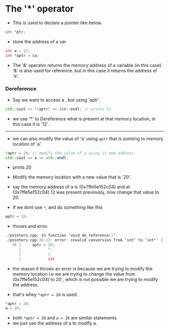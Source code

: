 # The '*' operator

- This is used to declare a pointer like below.
```c++
int *ptr;
```

- store the address of a var

```c++
int a = 12;
int *aptr = &a;
```

- The '&' operator returns the memory address of a variable (in this case).
  '&' is also used for reference. but in this case it returns the address of
  'a'.


### Dereference

- Say we want to access a , but using 'aptr'.

```c++
std::cout << *(aptr) << std::endl; // prints 12
```
- we use '*' to Dereference what is present at that memory location, in this case
  it is '12'.

---

- we can also modify the value of 'a' using `aptr` that is pointing to memory
location of 'a'.

```c++
*aptr = 20; // modify the value of a using it mem address.
std::cout << a << std::endl;
```

- prints 20
- Modify the memory location with a new value that is '20'.
- say the memory address of a is (0x7ffe5e152c04) and at (0x7ffe5e152c04) 12 was 
  present previously, now change that value to 20. 


- If we dont use `*`, and do something like this

```c++
aptr = 20;
```
- throws and error.

```c++
./pointers.cpp: In function ‘void de_reference()’:
./pointers.cpp:36:12: error: invalid conversion from ‘int’ to ‘int*’ [-fpermissive]
   36 |     aptr = 20;
      |            ^~
      |            |
      |            int
```
- the reason it throws an error is because we are trying to modify the memory location
  i.e we are trying to change the value from (0x7ffe5e152c04) to 20 , which is not 
  possible we are trying to modify the address.

- that's whey `*aptr = 20` is used.

```c++
*aptr = 20;
a = 20;
```
- both `*aptr = 20` and `a = 20` are similar statements.
- we just use the address of a to modify a.

